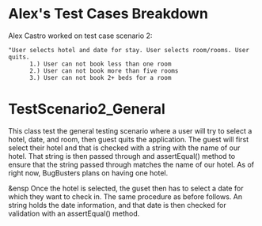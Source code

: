 # Alex's Test Cases Breakdown

Alex Castro worked on test case scenario 2: 
```
"User selects hotel and date for stay. User selects room/rooms. User quits.
      1.) User can not book less than one room
      2.) User can not book more than five rooms
      3.) User can not book 2+ beds for a room
```

# TestScenario2_General
  This class test the general testing scenario where a user will try to select a hotel, date, and room, then guest quits the application. The guest will first select their hotel and that is checked with a string with the name of our hotel. That string is then passed through and assertEqual() method to ensure that the string passed through matches the name of our hotel. As of right now, BugBusters plans on having one hotel. 
  
  &ensp Once the hotel is selected, the guset then has to select a date for which they want to check in. The same procedure as before follows. An string holds the date information, and that date is then checked for validation with an assertEqual() method.

